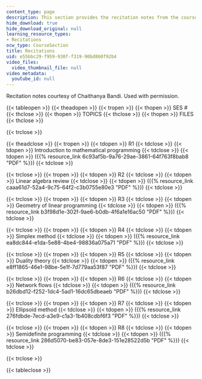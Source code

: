 ```yaml
---
content_type: page
description: This section provides the recitation notes from the course.
hide_download: true
hide_download_original: null
learning_resource_types:
- Recitations
ocw_type: CourseSection
title: Recitations
uid: e55bbc29-f959-930f-f319-90bd860f92b4
video_files:
  video_thumbnail_file: null
video_metadata:
  youtube_id: null
---
```


Recitation notes courtesy of Chaithanya Bandi. Used with permission.

{{< tableopen >}}
{{< theadopen >}}
{{< tropen >}}
{{< thopen >}}
SES #
{{< thclose >}}
{{< thopen >}}
TOPICS
{{< thclose >}}
{{< thopen >}}
FILES
{{< thclose >}}

{{< trclose >}}

{{< theadclose >}}
{{< tropen >}}
{{< tdopen >}}
R1
{{< tdclose >}}
{{< tdopen >}}
Introduction to mathematical programming
{{< tdclose >}}
{{< tdopen >}}
({{% resource_link 6c93af5b-9a76-29ae-3861-64f763f8bab8 "PDF" %}})
{{< tdclose >}}

{{< trclose >}}
{{< tropen >}}
{{< tdopen >}}
R2
{{< tdclose >}}
{{< tdopen >}}
Linear algebra review
{{< tdclose >}}
{{< tdopen >}}
({{% resource_link caaa61d7-52a4-9c75-64f2-c3b0755e80e3 "PDF" %}})
{{< tdclose >}}

{{< trclose >}}
{{< tropen >}}
{{< tdopen >}}
R3
{{< tdclose >}}
{{< tdopen >}}
Geometry of linear programming
{{< tdclose >}}
{{< tdopen >}}
({{% resource_link b3f98d1e-302f-9ae6-b0db-4f6a1e16ac50 "PDF" %}})
{{< tdclose >}}

{{< trclose >}}
{{< tropen >}}
{{< tdopen >}}
R4
{{< tdclose >}}
{{< tdopen >}}
Simplex method
{{< tdclose >}}
{{< tdopen >}}
({{% resource_link ea8dc844-e1da-5e88-4be4-98836a075a71 "PDF" %}})
{{< tdclose >}}

{{< trclose >}}
{{< tropen >}}
{{< tdopen >}}
R5
{{< tdclose >}}
{{< tdopen >}}
Duality theory
{{< tdclose >}}
{{< tdopen >}}
({{% resource_link e8ff1865-46e1-98be-5e1f-7d779aa53f87 "PDF" %}})
{{< tdclose >}}

{{< trclose >}}
{{< tropen >}}
{{< tdopen >}}
R6
{{< tdclose >}}
{{< tdopen >}}
Network flows
{{< tdclose >}}
{{< tdopen >}}
({{% resource_link b26dbd12-f252-1dc4-5ad1-16dc65dbeaeb "PDF" %}})
{{< tdclose >}}

{{< trclose >}}
{{< tropen >}}
{{< tdopen >}}
R7
{{< tdclose >}}
{{< tdopen >}}
Ellipsoid method
{{< tdclose >}}
{{< tdopen >}}
({{% resource_link 276fdbde-7ecd-a3e9-c1a3-1b408cdbf6f3 "PDF" %}})
{{< tdclose >}}

{{< trclose >}}
{{< tropen >}}
{{< tdopen >}}
R8
{{< tdclose >}}
{{< tdopen >}}
Semidefinite programming
{{< tdclose >}}
{{< tdopen >}}
({{% resource_link 286d5070-be83-057e-8de3-151e28522d5b "PDF" %}})
{{< tdclose >}}

{{< trclose >}}

{{< tableclose >}}